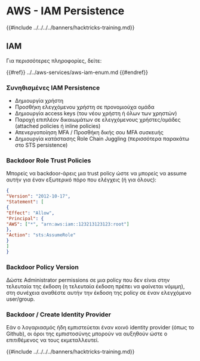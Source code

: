 # AWS - IAM Persistence

{{#include ../../../../banners/hacktricks-training.md}}

## IAM

Για περισσότερες πληροφορίες, δείτε:

{{#ref}}
../../aws-services/aws-iam-enum.md
{{#endref}}

### Συνηθισμένες IAM Persistence

- Δημιουργία χρήστη
- Προσθήκη ελεγχόμενου χρήστη σε προνομιούχα ομάδα
- Δημιουργία access keys (του νέου χρήστη ή όλων των χρηστών)
- Παροχή επιπλέον δικαιωμάτων σε ελεγχόμενους χρήστες/ομάδες (attached policies ή inline policies)
- Απενεργοποίηση MFA / Προσθήκη δικής σου MFA συσκευής
- Δημιουργία κατάστασης Role Chain Juggling (περισσότερα παρακάτω στο STS persistence)

### Backdoor Role Trust Policies

Μπορείς να backdoor-άρεις μια trust policy ώστε να μπορείς να assume αυτήν για έναν εξωτερικό πόρο που ελέγχεις (ή για όλους):
```json
{
"Version": "2012-10-17",
"Statement": [
{
"Effect": "Allow",
"Principal": {
"AWS": ["*", "arn:aws:iam::123213123123:root"]
},
"Action": "sts:AssumeRole"
}
]
}
```
### Backdoor Policy Version

Δώστε Administrator permissions σε μια policy που δεν είναι στην τελευταία της έκδοση (η τελευταία έκδοση πρέπει να φαίνεται νόμιμη), στη συνέχεια αναθέστε αυτήν την έκδοση της policy σε έναν ελεγχόμενο user/group.

### Backdoor / Create Identity Provider

Εάν ο λογαριασμός ήδη εμπιστεύεται έναν κοινό identity provider (όπως το Github), οι όροι της εμπιστοσύνης μπορούν να αυξηθούν ώστε ο επιτιθέμενος να τους εκμεταλλευτεί.

{{#include ../../../../banners/hacktricks-training.md}}
